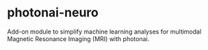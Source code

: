 # photonai-neuro
Add-on module to simplify machine learning analyses for multimodal Magnetic Resonance Imaging (MRI) with photonai.
